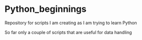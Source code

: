 # Python_beginnings
Repository for scripts I am creating as I am trying to learn Python

So far only a couple of scripts that are useful for data handling
